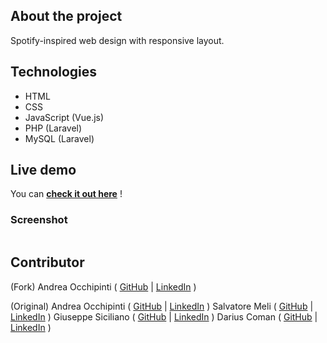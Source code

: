 ## About the project
Spotify-inspired web design with responsive layout.

## Technologies 
- HTML
- CSS
- JavaScript (Vue.js)
- PHP (Laravel)
- MySQL (Laravel)

## Live demo
You can **[check it out here](https://painteyes.github.io/laravel-vue-deliveroo)** !

### Screenshot
<img src=""/>

## Contributor
(Fork)
Andrea Occhipinti ( [GitHub](https://github.com/painteyes) | [LinkedIn](https://www.linkedin.com/in/occhipinti) )

(Original) 
Andrea Occhipinti ( [GitHub](https://github.com/painteyes) | [LinkedIn](https://www.linkedin.com/in/occhipinti) )
Salvatore Meli ( [GitHub](https://github.com/painteyes) | [LinkedIn](https://www.linkedin.com/in/occhipinti) )
Giuseppe Siciliano ( [GitHub](https://github.com/painteyes) | [LinkedIn](https://www.linkedin.com/in/occhipinti) )
Darius Coman ( [GitHub](https://github.com/painteyes) | [LinkedIn](https://www.linkedin.com/in/occhipinti) )
